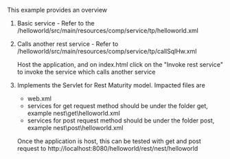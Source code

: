 This example provides an overview

1. Basic service - Refer to the /helloworld/src/main/resources/comp/service/tp/helloworld.xml

2. Calls another rest service - Refer to /helloworld/src/main/resources/comp/service/tp/callSqlHw.xml
    
    Host the application, and on index.html click on the "Invoke rest service" to invoke the service which calls another service

3. Implements the Servlet for Rest Maturity model. Impacted files are 
	
	- web.xml
	- services for get request method should be under the folder get, example nest\get\helloworld.xml
	- services for post request method should be under the folder post, example
	nest\post\helloworld.xml
 	
 	Once the application is host, this can be tested with get and post request to
 http://localhost:8080/helloworld/rest/nest/helloworld
 

     